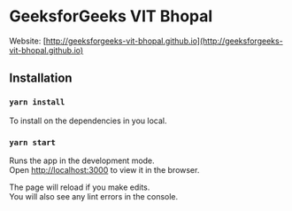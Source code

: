 # GeeksforGeeks VIT Bhopal

Website: [http://geeksforgeeks-vit-bhopal.github.io](http://geeksforgeeks-vit-bhopal.github.io)

## Installation

### `yarn install`

To install on the dependencies in you local.

### `yarn start`

Runs the app in the development mode.\
Open [http://localhost:3000](http://localhost:3000) to view it in the browser.

The page will reload if you make edits.\
You will also see any lint errors in the console.
